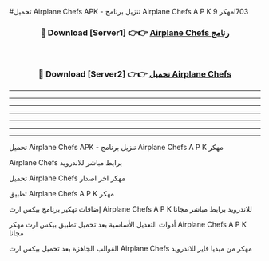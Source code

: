 #تحميل Airplane Chefs  APK - تنزيل برنامج Airplane Chefs  A P K مهكر 9l703 



<div align="center">
<h3>🔴 Download [Server1] 👉👉 <a href="https://apkdownload10.web.app/?title=Airplane Chefs ">Airplane Chefs  رنامج</a></h3><br>

<h3>🔴 Download [Server2] 👉👉 <a href="https://apkdownload10.web.app/?title=Airplane Chefs ">تحميل Airplane Chefs  </a></h3>
</div>


----------------------------------------------------------

----------------------------------------------------------

----------------------------------------------------------

----------------------------------------------------------

----------------------------------------------------------

----------------------------------------------------------

----------------------------------------------------------

تحميل Airplane Chefs  APK - تنزيل برنامج Airplane Chefs  A P K مهكر

Airplane Chefs  برابط مباشر للاندرويد

تحميل Airplane Chefs  مهكر اخر اصدار

تطبيق Airplane Chefs  A P K مهكر

إضافات تهكير برنامج بيكس ارت Airplane Chefs  A P K للاندرويد برابط مباشر مجانا

أدوات التعديل الأساسية بعد تحميل تطبيق بيكس ارت مهكر Airplane Chefs  A P K مجانا

القوالب الجاهزة بعد تحميل بيكس ارت Airplane Chefs  مهكر من ميديا فاير للاندرويد


